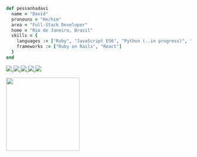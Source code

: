 ```ruby
def pessanhadavi
  name = "David"
  pronouns = "He/him"
  area = "Full-Stack Developer"
  home = "Rio de Janeiro, Brazil"
  skills = {
    languages := ["Ruby", "JavaScript ES6", "Python (..in progress)", "HTML5", "CSS3", "SQL"],
    frameworks := ["Ruby on Rails", "React"]
  }
end
```

<p align="left">
  <a href="mailto:davidppessanha@gmail.com" alt="Gmail" target="_blank">
    <img src="https://img.shields.io/badge/-Gmail-FF0000?style=flat-square&labelColor=FF0000&logo=gmail&logoColor=white"/>
  </a>

  <a href="https://www.linkedin.com/in/david-pessanha-580891204/" alt="Linkedin" target="_blank">
    <img src="https://img.shields.io/badge/-Linkedin-0e76a8?style=flat-square&logo=Linkedin&logoColor=white"/>
  </a>

  <a href="https://api.whatsapp.com/send?phone=5521998863154" alt="WhatsApp" target="_blank">
    <img src="https://img.shields.io/badge/WhatsApp-25D366?=flat-square&logo=whatsapp&logoColor=white"/>
  </a>

  <a href="https://twitter.com/pessanha_davi" alt="Twitter" target="_blank">
    <img src="https://img.shields.io/badge/Twitter-1DA1F2?=flat-square&logo=twitter&logoColor=white"/>
  </a>
  
  <a href="https://www.instagram.com/pessanhadavi/" alt="Instagram" target="_blank">
    <img src="https://img.shields.io/badge/-Instagram-DF0174?style=flat-square&labelColor=DF0174&logo=instagram&logoColor=white"/>
  </a>
</p>

<img src="https://64.media.tumblr.com/1141fd65af16df19bd8059277dbc3e14/ef1bff50b608e930-6d/s400x600/8368ffbfb15ad6a62d23a5c335abe65e78e431f3.gif" width="200px">
